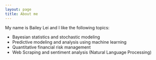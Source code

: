 ```yaml
---
layout: page
title: About me
---
```


My name is Bailey Lei and I like the following topics:

* Bayesian statistics and stochastic modeling
* Predictive modeling and analysis using machine learning
* Quantitative financial risk management
* Web Scraping and sentiment analysis (Natural Language Processing)

